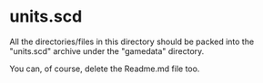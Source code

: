 # units.scd

All the directories/files in this directory should be packed into the "units.scd" archive under the "gamedata" directory.

You can, of course, delete the Readme.md file too.

